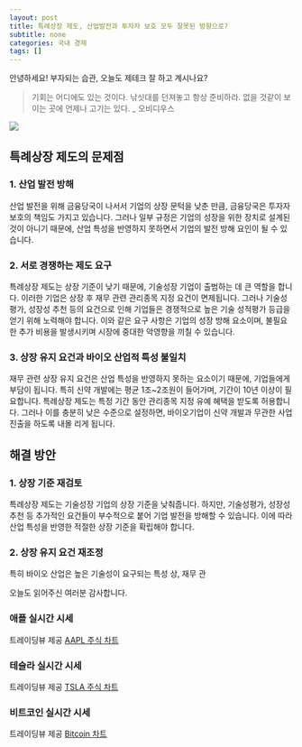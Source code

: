 ```yaml
---
layout: post
title: 특례상장 제도, 산업발전과 투자자 보호 모두 잘못된 방향으로?
subtitle: none
categories: 국내 경제
tags: []
---
```


안녕하세요! 부자되는 습관, 오늘도 제테크 잘 하고 계시나요?

> 기회는 어디에도 있는 것이다. 낚싯대를 던져놓고 항상 준비하라. 없을 것같이 보이는 곳에 언제나 고기는 있다. _ 오비디우스





![](https://source.unsplash.com/800x450/?luxury)

##  특례상장 제도의 문제점
### 1. 산업 발전 방해
산업 발전을 위해 금융당국이 나서서 기업의 상장 문턱을 낮춘 만큼, 금융당국은 투자자 보호의 책임도 가지고 있습니다. 그러나 일부 규정은 기업의 성장을 위한 장치로 설계된 것이 아니기 때문에, 산업 특성을 반영하지 못하면서 기업의 발전 방해 요인이 될 수 있습니다.

### 2. 서로 경쟁하는 제도 요구
특례상장 제도는 상장 기준이 낮기 때문에, 기술성장 기업이 출범하는 데 큰 역할을 합니다. 이러한 기업은 상장 후 재무 관련 관리종목 지정 요건이 면제됩니다. 그러나 기술성평가, 성장성 추천 등의 요건으로 인해 기업들은 경쟁적으로 높은 기술 성적평가 등급을 얻기 위해 노력해야 합니다. 이와 같은 요구 사항은 기업의 성장 방해 요소이며, 불필요한 추가 비용을 발생시키며 시장에 중대한 악영향을 끼칠 수 있습니다.

### 3. 상장 유지 요건과 바이오 산업적 특성 불일치
재무 관련 상장 유지 요건은 산업 특성을 반영하지 못하는 요소이기 때문에, 기업들에게 부담이 됩니다. 특히 신약 개발에는 평균 1조~2조원이 들어가며, 기간이 10년 이상이 필요합니다. 특례상장 제도는 특정 기간 동안 관리종목 지정 유예 혜택을 받도록 허용합니다. 그러나 이를 충분히 낮은 수준으로 설정하면, 바이오기업이 신약 개발과 무관한 사업 진출을 하도록 내몰 리게 됩니다. 

## 해결 방안
### 1. 상장 기준 재검토
특례상장 제도는 기술성장 기업의 상장 기준을 낮춰줍니다. 하지만, 기술성평가, 성장성 추천 등 추가적인 요건들이 부수적으로 붙어 기업 발전을 방해할 수 있습니다. 이에 따라 산업 특성을 반영한 적절한 상장 기준을 확립해야 합니다.

### 2. 상장 유지 요건 재조정
특히 바이오 산업은 높은 기술성이 요구되는 특성 상, 재무 관

오늘도 읽어주신 여러분 감사합니다.

### 애플 실시간 시세


<!-- TradingView Widget BEGIN -->
<div class="tradingview-widget-container">
  <div id="tradingview_6a264"></div>
  <div class="tradingview-widget-copyright">트레이딩뷰 제공 <a href="https://kr.tradingview.com/symbols/NASDAQ-AAPL/" rel="noopener" target="_blank"><span class="blue-text">AAPL 주식 차트</span></a></div>
  <script type="text/javascript" src="https://s3.tradingview.com/tv.js"></script>
  <script type="text/javascript">
  new TradingView.widget(
  {
  "autosize": true,
  "symbol": "NASDAQ:AAPL",
  "interval": "D",
  "timezone": "Asia/Seoul",
  "theme": "light",
  "style": "1",
  "locale": "kr",
  "toolbar_bg": "#f1f3f6",
  "enable_publishing": false,
  "hide_top_toolbar": true,
  "hide_legend": true,
  "save_image": false,
  "container_id": "tradingview_6a264"
}
  );
  </script>
</div>
<!-- TradingView Widget END -->


### 테슬라 실시간 시세


<!-- TradingView Widget BEGIN -->
<div class="tradingview-widget-container">
  <div id="tradingview_39d77"></div>
  <div class="tradingview-widget-copyright">트레이딩뷰 제공 <a href="https://kr.tradingview.com/symbols/NASDAQ-TSLA/" rel="noopener" target="_blank"><span class="blue-text">TSLA 주식 차트</span></a></div>
  <script type="text/javascript" src="https://s3.tradingview.com/tv.js"></script>
  <script type="text/javascript">
  new TradingView.widget(
  {
  "autosize": true,
  "symbol": "NASDAQ:TSLA",
  "interval": "D",
  "timezone": "Asia/Seoul",
  "theme": "light",
  "style": "1",
  "locale": "kr",
  "toolbar_bg": "#f1f3f6",
  "enable_publishing": false,
  "hide_top_toolbar": true,
  "hide_legend": true,
  "save_image": false,
  "container_id": "tradingview_39d77"
}
  );
  </script>
</div>
<!-- TradingView Widget END -->


### 비트코인 실시간 시세


<!-- TradingView Widget BEGIN -->
<div class="tradingview-widget-container">
  <div id="tradingview_3f91e"></div>
  <div class="tradingview-widget-copyright">트레이딩뷰 제공 <a href="https://kr.tradingview.com/symbols/BTCUSD/?exchange=BITSTAMP" rel="noopener" target="_blank"><span class="blue-text">Bitcoin 차트</span></a></div>
  <script type="text/javascript" src="https://s3.tradingview.com/tv.js"></script>
  <script type="text/javascript">
  new TradingView.widget(
  {
  "autosize": true,
  "symbol": "BITSTAMP:BTCUSD",
  "interval": "D",
  "timezone": "Asia/Seoul",
  "theme": "light",
  "style": "1",
  "locale": "kr",
  "toolbar_bg": "#f1f3f6",
  "enable_publishing": false,
  "hide_top_toolbar": true,
  "hide_legend": true,
  "save_image": false,
  "container_id": "tradingview_3f91e"
}
  );
  </script>
</div>
<!-- TradingView Widget END -->

